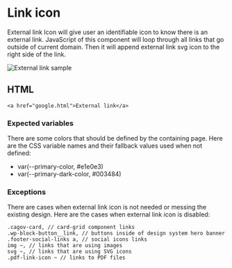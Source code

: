 # Link icon

External link Icon will give user an identifiable icon to know there is an external link. JavaScript of this component will loop through all links that go outside of current domain. Then it will append external link svg icon to the right side of the link.

<img src="https://github.com/cagov/design-system/blob/external-link/components/external-link-icon/img/external-link-icon.jpg?raw=true" alt="External link sample">

## HTML

```
<a href="google.html">External link</a>

```

### Expected variables

There are some colors that should be defined by the containing page. Here are the CSS variable names and their fallback values used when not defined:


- var(--primary-color, #e1e0e3)
- var(--primary-dark-color, #003484)

### Exceptions

There are cases when external link icon is not needed or messing the existing design. Here are the cases when external link icon is disabled:

```
.cagov-card, // card-grid component links
.wp-block-button__link, // buttons inside of design system hero banner
.footer-social-links a, // social icons links
img ~, // links that are using images
svg ~, // links that are using SVG icons
.pdf-link-icon ~ // links to PDF files

```